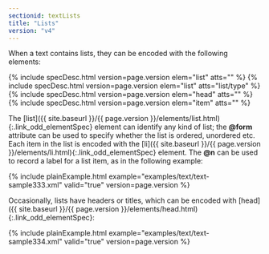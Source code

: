```yaml
---
sectionid: textLists
title: "Lists"
version: "v4"
---
```




When a text contains lists, they can be encoded with the following elements:



{% include specDesc.html version=page.version elem="list" atts="" %}
{% include specDesc.html version=page.version elem="list" atts="list/type" %}
{% include specDesc.html version=page.version elem="head" atts="" %}
{% include specDesc.html version=page.version elem="item" atts="" %}



The [list]({{ site.baseurl }}/{{ page.version }}/elements/list.html){:.link_odd_elementSpec} element can identify any kind of list; the **@form**
attribute can be used to specify whether the list is ordered, unordered etc. Each
item in the
list is encoded with the [li]({{ site.baseurl }}/{{ page.version }}/elements/li.html){:.link_odd_elementSpec} element. The **@n** can be used to
record a label for a list item, as in the following example:

{% include plainExample.html example="examples/text/text-sample333.xml" valid="true" version=page.version %}

Occasionally, lists have headers or titles, which can be encoded with [head]({{ site.baseurl }}/{{ page.version }}/elements/head.html){:.link_odd_elementSpec}:

{% include plainExample.html example="examples/text/text-sample334.xml" valid="true" version=page.version %}

